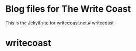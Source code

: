 # Blog files for The Write Coast

This is the Jekyll site for writecoast.net.# writecoast
# writecoast
